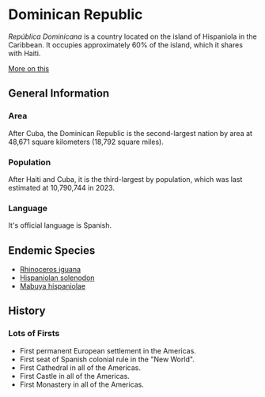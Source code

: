 # Dominican Republic

_República Dominicana_ is a country located on the island of Hispaniola in the Caribbean. It occupies approximately 60% of the island, which it shares with Haiti.

[More on this](https://progressive.org/40-years-later-u.s.-invasion-still-haunts-dominican-republic/)

## General Information

### Area

After Cuba, the Dominican Republic is the second-largest nation by area at 48,671 square kilometers (18,792 square miles).

### Population

After Haiti and Cuba, it is the third-largest by population, which was last estimated at 10,790,744 in 2023.

### Language

It's official language is Spanish.

## Endemic Species

-   [Rhinoceros iguana](https://en.wikipedia.org/wiki/Rhinoceros_iguana)
-   [Hispaniolan solenodon](https://en.wikipedia.org/wiki/Hispaniolan_solenodon)
-   [Mabuya hispaniolae](https://en.wikipedia.org/wiki/Mabuya_hispaniolae)

## History

### Lots of Firsts

-   First permanent European settlement in the Americas.
-   First seat of Spanish colonial rule in the "New World".
-   First Cathedral in all of the Americas.
-   First Castle in all of the Americas.
-   First Monastery in all of the Americas.
